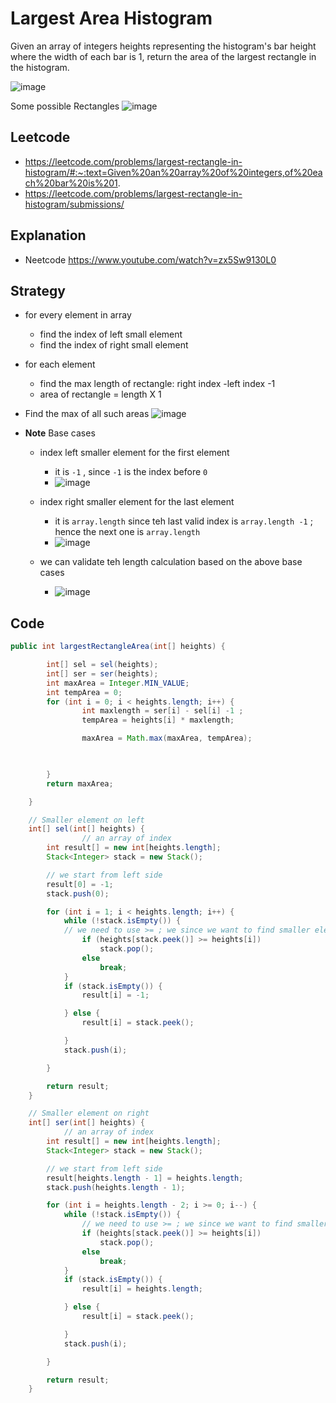 # Largest Area Histogram 
Given an array of integers heights representing the histogram's bar height where the width of each bar is 1, return the area of the largest rectangle in the histogram.

![image](https://user-images.githubusercontent.com/8110582/172692346-edfb83d0-8a11-4928-a5ef-d7f474c76a9b.png)

Some possible Rectangles 
![image](https://user-images.githubusercontent.com/8110582/172693519-66d8f089-1216-4aeb-bac1-ad8d5188019d.png)


## Leetcode
- https://leetcode.com/problems/largest-rectangle-in-histogram/#:~:text=Given%20an%20array%20of%20integers,of%20each%20bar%20is%201.
- https://leetcode.com/problems/largest-rectangle-in-histogram/submissions/

## Explanation
- Neetcode https://www.youtube.com/watch?v=zx5Sw9130L0

## Strategy 
- for every element in array 
  - find the index of left small element 
  - find the index of right small element 
- for each element 
  - find the max length of rectangle: right index -left index -1 
  - area of rectangle = length X 1 
- Find the max of all such areas
![image](https://user-images.githubusercontent.com/8110582/172700783-d20d0bb3-b950-4bc3-a5e9-ef0a403fd1af.png)

- **Note** Base cases
  - index left smaller element for the first element 
     - it is `-1` , since `-1` is the index before `0`  
     - ![image](https://user-images.githubusercontent.com/8110582/172701987-e6123673-f84b-4106-9413-558602c97204.png)

  -  index right smaller element for the last  element 
     - it is `array.length` since teh last valid index is `array.length -1`  ; hence the next one is `array.length`
     - ![image](https://user-images.githubusercontent.com/8110582/172702040-c5471caf-6d36-4685-bc3d-adc4fb407dca.png)

  - we can validate teh length calculation based on the above base cases
     - ![image](https://user-images.githubusercontent.com/8110582/172702842-9f794ff4-c2e9-4509-a7ba-970b2a002166.png)

## Code

````java
public int largestRectangleArea(int[] heights) {

		int[] sel = sel(heights);
		int[] ser = ser(heights);
		int maxArea = Integer.MIN_VALUE;
		int tempArea = 0;
		for (int i = 0; i < heights.length; i++) {
 				int maxlength = ser[i] - sel[i] -1 ;
				tempArea = heights[i] * maxlength;

				maxArea = Math.max(maxArea, tempArea);

			

		}
		return maxArea;

	}

	// Smaller element on left
	int[] sel(int[] heights) {
                // an array of index
		int result[] = new int[heights.length];
		Stack<Integer> stack = new Stack();

		// we start from left side
		result[0] = -1;
		stack.push(0);

		for (int i = 1; i < heights.length; i++) {
			while (!stack.isEmpty()) {
			// we need to use >= ; we since we want to find smaller element
				if (heights[stack.peek()] >= heights[i])
					stack.pop();
				else
					break;
			}
			if (stack.isEmpty()) {
				result[i] = -1;

			} else {
				result[i] = stack.peek();

			}
			stack.push(i);

		}

		return result;
	}

	// Smaller element on right
	int[] ser(int[] heights) {
	        // an array of index
		int result[] = new int[heights.length];
		Stack<Integer> stack = new Stack();

		// we start from left side
		result[heights.length - 1] = heights.length;
		stack.push(heights.length - 1);

		for (int i = heights.length - 2; i >= 0; i--) {
			while (!stack.isEmpty()) {
				// we need to use >= ; we since we want to find smaller element
				if (heights[stack.peek()] >= heights[i])
					stack.pop();
				else
					break;
			}
			if (stack.isEmpty()) {
				result[i] = heights.length;

			} else {
				result[i] = stack.peek();

			}
			stack.push(i);

		}

		return result;
	}
````
